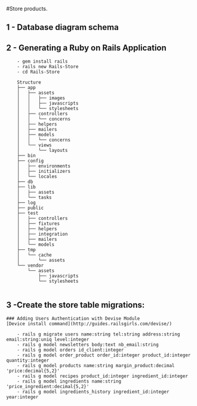 #Store products.


## 1 - Database diagram schema


## 2 - Generating a Ruby on Rails Application
````
	- gem install rails
	- rails new Rails-Store 
	- cd Rails-Store

	Structure 
	├── app
	│   ├── assets
	│   │   ├── images
	│   │   ├── javascripts
	│   │   └── stylesheets
	│   ├── controllers
	│   │   └── concerns
	│   ├── helpers
	│   ├── mailers
	│   ├── models
	│   │   └── concerns
	│   └── views
	│       └── layouts
	├── bin
	├── config
	│   ├── environments
	│   ├── initializers
	│   └── locales
	├── db
	├── lib
	│   ├── assets
	│   └── tasks
	├── log
	├── public
	├── test
	│   ├── controllers
	│   ├── fixtures
	│   ├── helpers
	│   ├── integration
	│   ├── mailers
	│   └── models
	├── tmp
	│   └── cache
	│       └── assets
	└── vendor
	    └── assets
	        ├── javascripts
	        └── stylesheets


````
## 3 -Create the store table migrations:
	### Adding Users Authentication with Devise Module
	[Device install command](http://guides.railsgirls.com/devise/)
````
	- rails g migrate users name:string tel:string address:string email:string:uniq level:integer
	- rails g model newsletters body:text nb_email:string
	- rails g model orders id_client:integer
	- rails g model order_product order_id:integer product_id:integer quantity:integer
	- rails g model products name:string margin_product:decimal 'price:decimal{5,2}'
	- rails g model recipes product_id:integer ingredient_id:integer
	- rails g model ingredients name:string 'price_ingredient:decimal{5,2}'
	- rails g model ingredients_history ingredient_id:integer year:integer
````
